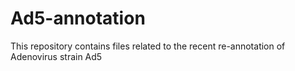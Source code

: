 # Ad5-annotation
This repository contains files related to the recent re-annotation of Adenovirus strain Ad5
